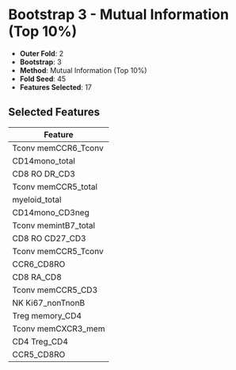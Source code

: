 # Bootstrap 3 - Mutual Information (Top 10%)

- **Outer Fold**: 2
- **Bootstrap**: 3
- **Method**: Mutual Information (Top 10%)
- **Fold Seed**: 45
- **Features Selected**: 17

## Selected Features

| Feature |
|---------|
| Tconv memCCR6_Tconv |
| CD14mono_total |
| CD8 RO DR_CD3 |
| Tconv memCCR5_total |
| myeloid_total |
| CD14mono_CD3neg |
| Tconv memintB7_total |
| CD8 RO CD27_CD3 |
| Tconv memCCR5_Tconv |
| CCR6_CD8RO |
| CD8 RA_CD8 |
| Tconv memCCR5_CD3 |
| NK Ki67_nonTnonB |
| Treg memory_CD4 |
| Tconv memCXCR3_mem |
| CD4 Treg_CD4 |
| CCR5_CD8RO |
